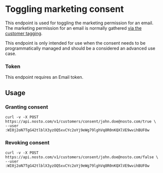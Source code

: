 # Toggling marketing consent

This endpoint is used for toggling the marketing permission for an email. The marketing permission for an email is normally gathered [via the customer tagging](https://github.com/supercid/techdocs-wiki-tmp/tree/ef7a4cff0adde56b5746f8f6e8033ce913190810/Adding-the-customer-information/README.md).

This endpoint is only intended for use when the consent needs to be programmatically managed and should be a considered an advanced use case.

### Token

This endpoint requires an Email token.

## Usage

### Granting consent

```text
curl -v -X POST https://api.nosto.com/v1/customers/consent/john.doe@nosto.com/true \
--user :WI0j2oN7TgG42tlblX3yzOQ5xvCYc2oYj9eWg79lghVq8R0nKQXlVE9wvihBUFOw
```

### Revoking consent

```text
curl -v -X POST https://api.nosto.com/v1/customers/consent/john.doe@nosto.com/false \
--user :WI0j2oN7TgG42tlblX3yzOQ5xvCYc2oYj9eWg79lghVq8R0nKQXlVE9wvihBUFOw
```

